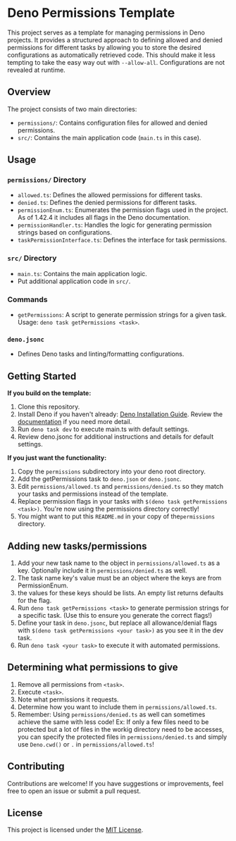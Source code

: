 # Deno Permissions Template

This project serves as a template for managing permissions in Deno projects. It provides a structured approach to defining allowed and denied permissions for different tasks by allowing you to store the desired configurations as automatically retrieved code.
This should make it less tempting to take the easy way out with `--allow-all`.
Configurations are not revealed at runtime.

## Overview

The project consists of two main directories:
- `permissions/`: Contains configuration files for allowed and denied permissions.
- `src/`: Contains the main application code (`main.ts` in this case).

## Usage

### `permissions/` Directory

- `allowed.ts`: Defines the allowed permissions for different tasks.
- `denied.ts`: Defines the denied permissions for different tasks.
- `permissionEnum.ts`: Enumerates the permission flags used in the project. As of 1.42.4 it includes all flags in the Deno documentation.
- `permissionHandler.ts`: Handles the logic for generating permission strings based on configurations.
- `taskPermissionInterface.ts`: Defines the interface for task permissions.

### `src/` Directory

- `main.ts`: Contains the main application logic.
- Put additional application code in `src/`.

### Commands

- `getPermissions`: A script to generate permission strings for a given task. Usage: `deno task getPermissions <task>`.

### `deno.jsonc`

- Defines Deno tasks and linting/formatting configurations.

## Getting Started

**If you build on the template:**
1. Clone this repository.
2. Install Deno if you haven't already: [Deno Installation Guide](https://deno.land/#installation). Review the [documentation](https://docs.deno.com/runtime/manual) if you need more detail.
3. Run `deno task dev` to execute main.ts with default settings.
4. Review deno.jsonc for additional instructions and details for default settings.

**If you just want the functionality:**
1. Copy the `permissions` subdirectory into your deno root directory.
2. Add the getPermissions task to `deno.json` or `deno.jsonc`.
3. Edit `permissions/allowed.ts` and `permissions/denied.ts` so they match your tasks and permissions instead of the template.
4. Replace permission flags in your tasks with `$(deno task getPermissions <task>)`. You're now using the permissions directory correctly!
5. You might want to put this `README.md` in your copy of the`permissions` directory.

## Adding new tasks/permissions
1. Add your new task name to the object in `permissions/allowed.ts` as a key. Optionally include it in `permissions/denied.ts` as well.
2. The task name key's value must be an object where the keys are from PermissionEnum.
3. the values for these keys should be lists. An empty list returns defaults for the flag.
4. Run `deno task getPermissions <task>` to generate permission strings for a specific task. (Use this to ensure you generate the correct flags!)
5. Define your task in `deno.jsonc`, but replace all allowance/denial flags with `$(deno task getPermissions <your task>)` as you see it in the dev task.
6. Run `deno task <your task>` to execute it with automated permissions.

## Determining what permissions to give
1. Remove all permissions from `<task>`.
2. Execute `<task>`.
3. Note what permissions it requests.
4. Determine how you want to include them in `permissions/allowed.ts`.
5. Remember: Using `permissions/denied.ts` as well can sometimes achieve the same with less code! Ex: If only a few files need to be protected but a lot of files in the workig directory need to be accesses, you can specify the protected files in `permissions/denied.ts` and simply use `Deno.cwd()` or `.` in `permissions/allowed.ts`!

## Contributing

Contributions are welcome! If you have suggestions or improvements, feel free to open an issue or submit a pull request.

## License

This project is licensed under the [MIT License](LICENSE).